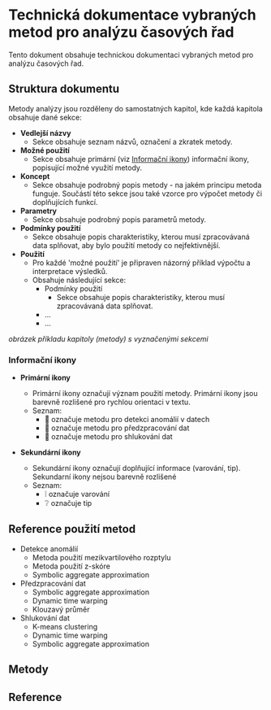 # Technická dokumentace vybraných metod pro analýzu časových řad

Tento dokument obsahuje technickou dokumentaci vybraných metod pro analýzu časových řad.

## Struktura dokumentu

Metody analýzy jsou rozděleny do samostatných kapitol, kde každá kapitola obsahuje dané sekce:

- **Vedlejší názvy**
    - Sekce obsahuje seznam názvů, označení a zkratek metody.
- **Možné použití**
    - Sekce obsahuje primární (viz [Informační ikony](#informační-ikony)) informační ikony, popisující možné využití metody.
- **Koncept**
    - Sekce obsahuje podrobný popis metody - na jakém principu metoda funguje. Součástí této sekce jsou také vzorce pro výpočet metody či doplňujících funkcí.
- **Parametry**
    - Sekce obsahuje podrobný popis parametrů metody. 
- **Podmínky použití**
    - Sekce obsahuje popis charakteristiky, kterou musí zpracovávaná data splňovat, aby bylo použití metody co nejfektivnější.
- **Použití**
    - Pro každé 'možné použití' je připraven názorný příklad výpočtu a interpretace výsledků. 
    - Obsahuje následující sekce:
        - Podmínky použití
            - Sekce obsahuje popis charakteristiky, kterou musí zpracovávaná data splňovat.
        - ...
        - ...

_obrázek příkladu kapitoly (metody) s vyznačenými sekcemi_

### Informační ikony

- **Primární ikony**
    - Primární ikony označují význam použití metody. Primární ikony jsou barevně rozlišené pro rychlou orientaci v textu.
    - Seznam:
        - :small_red_triangle: označuje metodu pro detekci anomálií v datech
        - :large_blue_circle: označuje metodu pro předzpracování dat
        - :large_orange_diamond: označuje metodu pro shlukování dat

- **Sekundární ikony**
    - Sekundární ikony označují doplňující informace (varování, tip). Sekundarní ikony nejsou barevně rozlišené
    - Seznam:
        - :grey_exclamation: označuje varování
        - :grey_question: označuje tip

## Reference použití metod

- Detekce anomálií
    - Metoda použití mezikvartilového rozptylu
    - Metoda použití z-skóre
    - Symbolic aggregate approximation
- Předzpracování dat
    - Symbolic aggregate approximation
    - Dynamic time warping
    - Klouzavý průměr
- Shlukování dat
    - K-means clustering
    - Dynamic time warping
    - Symbolic aggregate approximation

## Metody

## Reference
